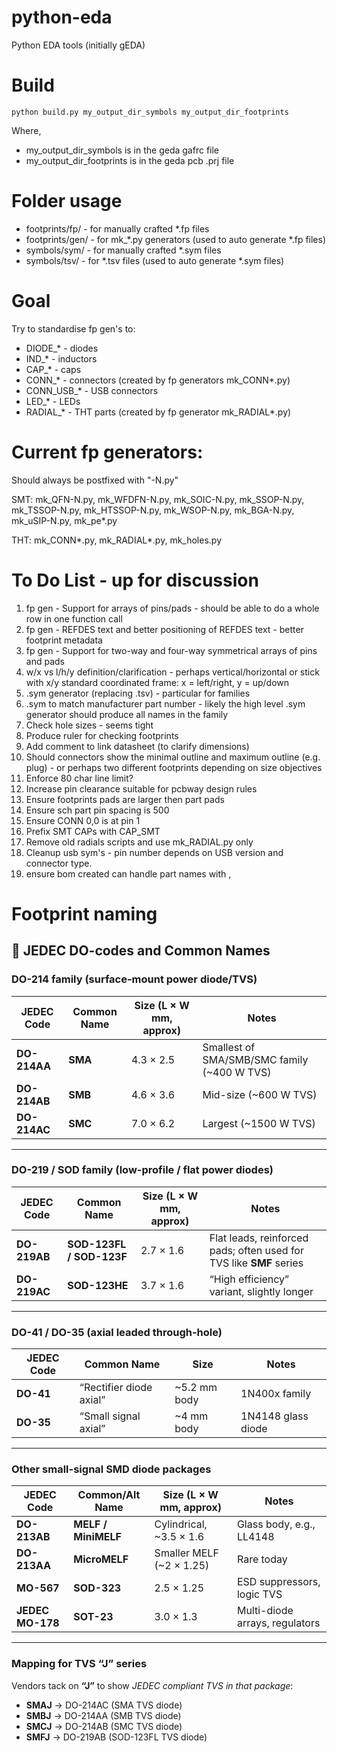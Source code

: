 # python-eda

Python EDA tools (initially gEDA)

# Build

```
python build.py my_output_dir_symbols my_output_dir_footprints
```

Where,
* my_output_dir_symbols is in the geda gafrc file
* my_output_dir_footprints is in the geda pcb .prj file

# Folder usage

* footprints/fp/ - for manually crafted *.fp files
* footprints/gen/ - for mk_*.py generators (used to auto generate *.fp files)
* symbols/sym/ - for manually crafted *.sym files
* symbols/tsv/ - for *.tsv files (used to auto generate *.sym files)

# Goal

Try to standardise fp gen's to:

* DIODE_* - diodes
* IND_* - inductors
* CAP_* - caps
* CONN_* - connectors (created by fp generators mk_CONN*.py)
* CONN_USB_* - USB connectors
* LED_* - LEDs
* RADIAL_* - THT parts (created by fp generator mk_RADIAL*.py)

# Current fp generators:

Should always be postfixed with "-N.py"

SMT: mk_QFN-N.py, mk_WFDFN-N.py, mk_SOIC-N.py, mk_SSOP-N.py, mk_TSSOP-N.py, mk_HTSSOP-N.py, mk_WSOP-N.py, mk_BGA-N.py, mk_uSIP-N.py, mk_pe*.py

THT: mk_CONN*.py, mk_RADIAL*.py, mk_holes.py

# To Do List - up for discussion

1) fp gen - Support for arrays of pins/pads - should be able to do a whole row
   in one function call
2) fp gen - REFDES text and better positioning of REFDES text - better
   footprint metadata
3) fp gen - Support for two-way and four-way symmetrical arrays of pins and
   pads
4) w/x vs l/h/y definition/clarification - perhaps vertical/horizontal
   or stick with x/y standard coordinated frame: x = left/right, y = up/down
5) .sym generator (replacing .tsv) - particular for families
6) .sym to match manufacturer part number - likely the high level .sym
   generator should produce all names in the family
7) Check hole sizes - seems tight
8) Produce ruler for checking footprints
9) Add comment to link datasheet (to clarify dimensions)
10) Should connectors show the minimal outline and maximum outline
   (e.g. plug) - or perhaps two different footprints depending on size
   objectives
11) Enforce 80 char line limit?
12) Increase pin clearance suitable for pcbway design rules
13) Ensure footprints pads are larger then part pads
14) Ensure sch part pin spacing is 500
15) Ensure CONN 0,0 is at pin 1
16) Prefix SMT CAPs with CAP_SMT
17) Remove old radials scripts and use mk_RADIAL.py only
18) Cleanup usb sym's - pin number depends on USB version and connector type.
19) ensure bom created can handle part names with ,

# Footprint naming

## 📘 JEDEC DO-codes and Common Names

### DO-214 family (surface-mount power diode/TVS)

| JEDEC Code   | Common Name           | Size (L × W mm, approx) | Notes                                        |
| ------------ | --------------------- | ----------------------- | -------------------------------------------- |
| **DO-214AA** | **SMA**               | 4.3 × 2.5               | Smallest of SMA/SMB/SMC family (\~400 W TVS) |
| **DO-214AB** | **SMB**               | 4.6 × 3.6               | Mid-size (\~600 W TVS)                       |
| **DO-214AC** | **SMC**               | 7.0 × 6.2               | Largest (\~1500 W TVS)                       |

---

### DO-219 / SOD family (low-profile / flat power diodes)

| JEDEC Code   | Common Name              | Size (L × W mm, approx) | Notes                                                               |
| ------------ | ------------------------ | ----------------------- | ------------------------------------------------------------------- |
| **DO-219AB** | **SOD-123FL / SOD-123F** | 2.7 × 1.6               | Flat leads, reinforced pads; often used for TVS like **SMF** series |
| **DO-219AC** | **SOD-123HE**            | 3.7 × 1.6               | “High efficiency” variant, slightly longer                          |

---

### DO-41 / DO-35 (axial leaded through-hole)

| JEDEC Code | Common Name             | Size          | Notes              |
| ---------- | ----------------------- | ------------- | ------------------ |
| **DO-41**  | “Rectifier diode axial” | \~5.2 mm body | 1N400x family      |
| **DO-35**  | “Small signal axial”    | \~4 mm body   | 1N4148 glass diode |

---

### Other small-signal SMD diode packages

| JEDEC Code            | Common/Alt Name     | Size (L × W mm, approx)   | Notes                          |
| --------------------- | ------------------- | ------------------------- | ------------------------------ |
| **DO-213AB**          | **MELF / MiniMELF** | Cylindrical, \~3.5 × 1.6  | Glass body, e.g., LL4148       |
| **DO-213AA**          | **MicroMELF**       | Smaller MELF (\~2 × 1.25) | Rare today                     |
| **MO-567**            | **SOD-323**         | 2.5 × 1.25                | ESD suppressors, logic TVS     |
| **JEDEC MO-178**      | **SOT-23**          | 3.0 × 1.3                 | Multi-diode arrays, regulators |

---

### Mapping for TVS “J” series

Vendors tack on **“J”** to show *JEDEC compliant TVS in that package*:

* **SMAJ** → DO-214AC (SMA TVS diode)
* **SMBJ** → DO-214AA (SMB TVS diode)
* **SMCJ** → DO-214AB (SMC TVS diode)
* **SMFJ** → DO-219AB (SOD-123FL TVS diode)

